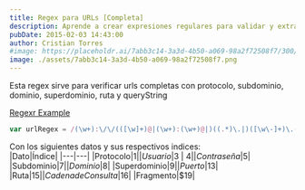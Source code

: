 ```yaml
---
title: Regex para URLs [Completa]
description: Aprende a crear expresiones regulares para validar y extraer información de URLs.
pubDate: 2015-02-03 14:43:00
author: Cristian Torres
#image: https://placeholdr.ai/7abb3c14-3a3d-4b50-a069-98a2f72508f7/300/200
image: ./assets/7abb3c14-3a3d-4b50-a069-98a2f72508f7.png
---
```


Esta regex sirve para verificar urls completas con protocolo, subdominio, dominio, superdominio, ruta y
queryString<br />

<a href="http://regexr.com/3abih">Regexr Example</a><br />

```js
var urlRegex = /(\w+):\/\/(([\w]+)@|(\w+):(\w+)@|)((.*)\.|)([\w\-]+)\.((\w{3}\.\w{2})|(\w{3}))(:([0-9]+)|)\/(([\w\/\.]+|)(\?([\w\=\%\&]+)|)(\#(.*)|)|)/
```

Con los siguientes datos y sus respectivos indices:<br />
|Dato|Índice|
|---|---|
|Protocolo|$1|
|Usuario|$3 \| $4|
|Contraseña|$5|
|Subdominio|$7|
|Dominio|$8|
|Superdominio|$9|
|Puerto|$13|
|Ruta|$15|
|Cadena de Consulta|$16|
|Fragmento|$19|
